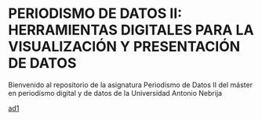 # PERIODISMO DE DATOS II: HERRAMIENTAS DIGITALES PARA LA VISUALIZACIÓN Y PRESENTACIÓN DE DATOS

Bienvenido al repositorio de la asignatura Periodismo de Datos II del máster en periodismo digital y de datos de la Universidad Antonio Nebrija

[ad1](https://nebrijas.github.io/Periodismodedatos_juancamilobohorquez/ad1.html)
